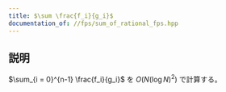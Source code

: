 ```yaml
---
title: $\sum \frac{f_i}{g_i}$
documentation_of: //fps/sum_of_rational_fps.hpp
---
```


## 説明

$\sum_{i = 0}^{n-1} \frac{f_i}{g_i}$ を $O(N(\log N)^2)$ で計算する。